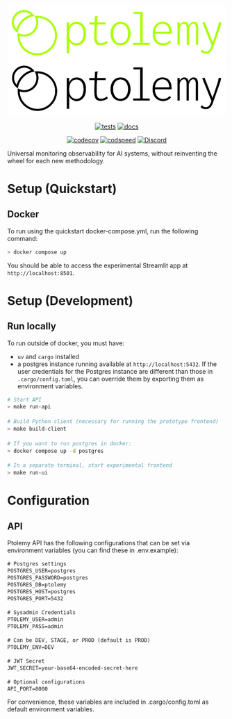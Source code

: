 <div align="center">

![Ptolemy](docs/docs/img/full-logo-lime.svg#gh-dark-mode-only)
![Ptolemy](docs/docs/img/full-logo-black.svg#gh-light-mode-only)

[![tests](https://github.com/PtolemyLovesYou/ptolemy/actions/workflows/test_lint.yml/badge.svg)](https://github.com/PtolemyLovesYou/ptolemy/actions/workflows/test_lint.yml)
[![docs](https://github.com/PtolemyLovesYou/ptolemy/actions/workflows/deploy_docs.yml/badge.svg)](https://github.com/PtolemyLovesYou/ptolemy/actions/workflows/deploy_docs.yml)

[![codecov](https://codecov.io/gh/PtolemyLovesYou/ptolemy/branch/main/graph/badge.svg)](https://codecov.io/gh/PtolemyLovesYou/ptolemy)
[![codspeed](https://img.shields.io/endpoint?url=https://codspeed.io/badge.json)](https://codspeed.io/PtolemyLovesYou/ptolemy)
[![Discord](https://img.shields.io/discord/1400125766246862931?label=Discord)](https://discord.gg/Grpg6BR89R)

</div>

Universal monitoring observability for AI systems, without reinventing the wheel for each new methodology.

# Setup (Quickstart)
## Docker
To run using the quickstart docker-compose.yml, run the following command:

```sh
> docker compose up
```

You should be able to access the experimental Streamlit app at `http://localhost:8501`.

# Setup (Development)
## Run locally
To run outside of docker, you must have:
- `uv` and `cargo` installed
- a postgres instance running available at `http://localhost:5432`. If the user credentials for the Postgres instance are different than those in `.cargo/config.toml`, you can override them by exporting them as environment variables.

```sh
# Start API
> make run-api

# Build Python client (necessary for running the prototype frontend)
> make build-client

# If you want to run postgres in docker:
> docker compose up -d postgres

# In a separate terminal, start experimental frontend
> make run-ui
```

# Configuration
## API
Ptolemy API has the following configurations that can be set via environment variables (you can find these in .env.example):

```env
# Postgres settings
POSTGRES_USER=postgres
POSTGRES_PASSWORD=postgres
POSTGRES_DB=ptolemy
POSTGRES_HOST=postgres
POSTGRES_PORT=5432

# Sysadmin Credentials
PTOLEMY_USER=admin
PTOLEMY_PASS=admin

# Can be DEV, STAGE, or PROD (default is PROD)
PTOLEMY_ENV=DEV

# JWT Secret
JWT_SECRET=your-base64-encoded-secret-here

# Optional configurations
API_PORT=8000
```

For convenience, these variables are included in .cargo/config.toml as default environment variables.
